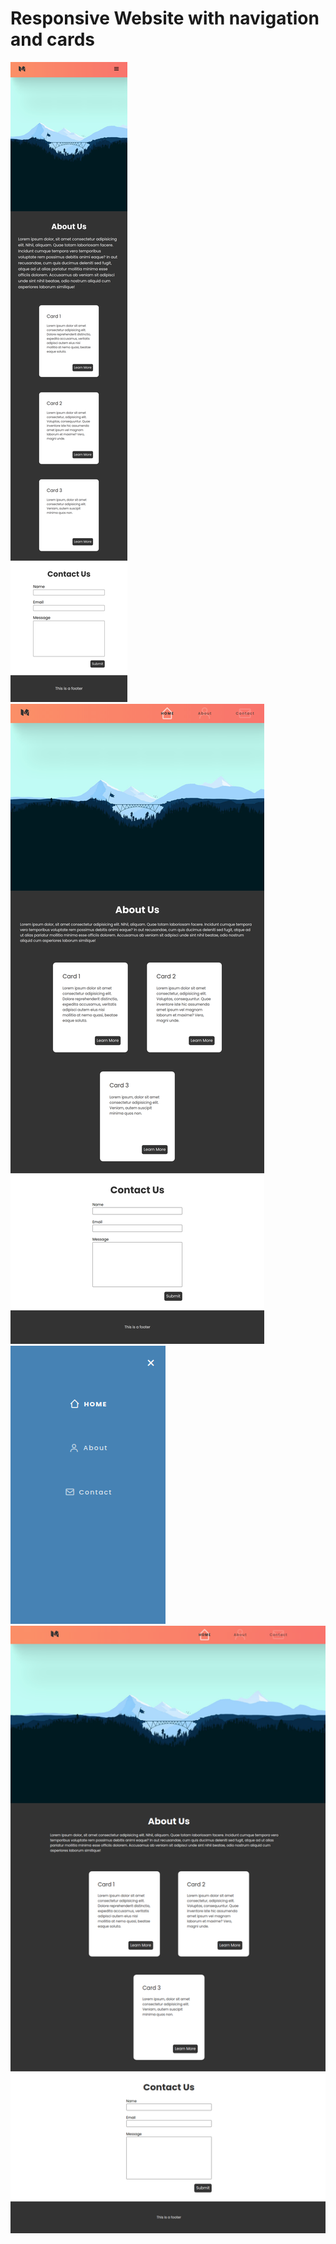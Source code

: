 # Responsive Website with navigation and cards

![Mobile View](./img/mobile.png 'Mobile View')
![Tablet View](./img/tablet.png 'Tablet View')
![Mobile/Tablet Navigation Open](./img/MobileTabletHamburgerOpen.png 'Mobile/Tablet Navigation Open')
![Desktop View](./img/desktop.png 'Desktop View')
